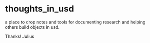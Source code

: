 # thoughts_in_usd

a place to drop notes and tools for documenting research and helping others build objects in usd.

Thanks! 
Julius
